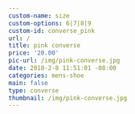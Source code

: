 ```yaml
---
custom-name: size
custom-options: 6|7|8|9
custom-id: converse_pink
url: /
title: pink converse
price: '20.00'
pic-url: /img/pink-converse.jpg
date: 2018-2-8 11:51:01 -08:00
categories: mens-shoe
main: false
type: converse
thumbnail: /img/pink-converse.jpg
---
```

